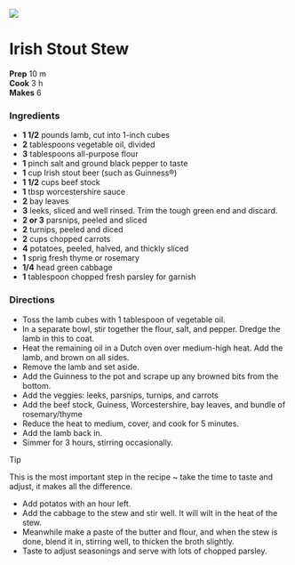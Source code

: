[![](/images/irish-stew.jpg)](https://theviewfromgreatisland.com/downton-abbey-and-irish-stew/)

#  Irish Stout Stew

**Prep** 10 m  
**Cook** 3 h  
**Makes** 6  

###  Ingredients

  *  **1 1/2** pounds lamb, cut into 1-inch cubes
  *  **2** tablespoons vegetable oil, divided
  *  **3** tablespoons all-purpose flour
  *  **1** pinch salt and ground black pepper to taste
  *  **1** cup Irish stout beer (such as Guinness®)
  *  **1 1/2** cups beef stock
  *  **1** tbsp worcestershire sauce
  *  **2** bay leaves
  *  **3** leeks, sliced and well rinsed. Trim the tough green end and discard.
  *  **2 or 3** parsnips, peeled and sliced
  *  **2** turnips, peeled and diced
  *  **2** cups chopped carrots
  *  **4** potatoes, peeled, halved, and thickly sliced
  *  **1** sprig fresh thyme or rosemary
  *  **1/4** head green cabbage
  *  **1** tablespoon chopped fresh parsley for garnish

###  Directions


* Toss the lamb cubes with 1 tablespoon of vegetable oil.
* In a separate bowl, stir together the flour, salt, and pepper. Dredge the lamb in this to coat.
* Heat the remaining oil in a Dutch oven over medium-high heat. Add the lamb, and brown on all sides.
* Remove the lamb and set aside.
* Add the Guinness to the pot and scrape up any browned bits from the bottom.
* Add the veggies: leeks, parsnips, turnips, and carrots
* Add the beef stock, Guiness, Worcestershire, bay leaves, and bundle of rosemary/thyme
* Reduce the heat to medium, cover, and cook for 5 minutes.
* Add the lamb back in.
* Simmer for 3 hours, stirring occasionally.
> [!TIP]
> This is the most important step in the recipe ~ take the time to taste and adjust, it makes all the difference.
* Add potatos with an hour left.
* Add the cabbage to the stew and stir well. It will wilt in the heat of the stew.
* Meanwhile make a paste of the butter and flour, and when the stew is done, blend it in, stirring well, to thicken the broth slightly.
* Taste to adjust seasonings and serve with lots of chopped parsley. 
